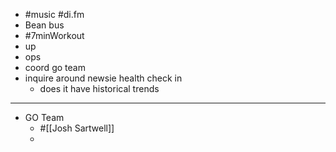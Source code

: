 - #music #di.fm
- Bean bus
- #7minWorkout
- up
- ops
- coord go team
- inquire around newsie health check in
	- does it have historical trends
- ---
- GO Team
	- #[[Josh Sartwell]]
	-